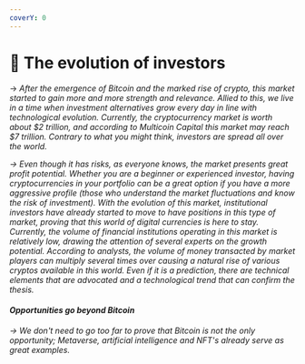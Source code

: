 ```yaml
---
coverY: 0
---
```


# 🎵 The evolution of investors

\-> _After the emergence of Bitcoin and the marked rise of crypto, this market started to gain more and more strength and relevance. Allied to this, we live in a time when investment alternatives grow every day in line with technological evolution. Currently, the cryptocurrency market is worth about $2 trillion, and according to Multicoin Capital this market may reach $7 trillion. Contrary to what you might think, investors are spread all over the world._

_-> Even though it has risks, as everyone knows, the market presents great profit potential. Whether you are a beginner or experienced investor, having cryptocurrencies in your portfolio can be a great option if you have a more aggressive profile (those who understand the market fluctuations and know the risk of investment). With the evolution of this market, institutional investors have already started to move to have positions in this type of market, proving that this world of digital currencies is here to stay. Currently, the volume of financial institutions operating in this market is relatively low, drawing the attention of several experts on the growth potential. According to analysts, the volume of money transacted by market players can multiply several times over causing a natural rise of various cryptos available in this world. Even if it is a prediction, there are technical elements that are advocated and a technological trend that can confirm the thesis._

#### _Opportunities go beyond Bitcoin_

_-> We don't need to go too far to prove that Bitcoin is not the only opportunity; Metaverse, artificial intelligence and NFT's already serve as great examples._

